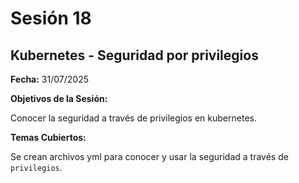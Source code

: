 # Sesión 18 #

## Kubernetes - Seguridad por privilegios ##

**Fecha:** 31/07/2025

**Objetivos de la Sesión:**

Conocer la seguridad a través de privilegios en kubernetes.

**Temas Cubiertos:**

Se crean archivos yml para conocer y usar la seguridad a través de <code>privilegios</code>.
